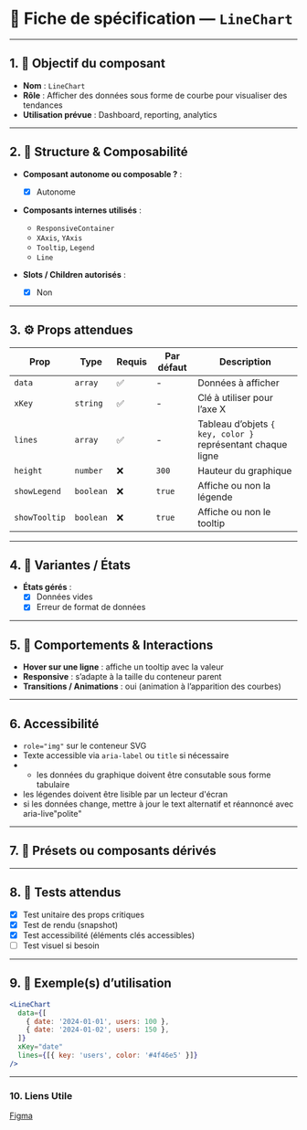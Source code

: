 # 📄 Fiche de spécification — `LineChart`

---

## 1. 🔎 Objectif du composant

- **Nom** : `LineChart`
- **Rôle** : Afficher des données sous forme de courbe pour visualiser des tendances
- **Utilisation prévue** : Dashboard, reporting, analytics


---

## 2. 🧱 Structure & Composabilité

- **Composant autonome ou composable ?** :
    - [x] Autonome

- **Composants internes utilisés** :
    - `ResponsiveContainer`
    - `XAxis`, `YAxis`
    - `Tooltip`, `Legend`
    - `Line`

- **Slots / Children autorisés** :
    - [x] Non

---

## 3. ⚙️ Props attendues

| Prop        | Type        | Requis | Par défaut | Description                          |
|-------------|-------------|--------|------------|--------------------------------------|
| `data`      | `array`     | ✅     | -          | Données à afficher                   |
| `xKey`      | `string`    | ✅     | -          | Clé à utiliser pour l’axe X          |
| `lines`     | `array`     | ✅     | -          | Tableau d’objets `{ key, color }` représentant chaque ligne |
| `height`    | `number`    | ❌     | `300`      | Hauteur du graphique                 |
| `showLegend`| `boolean`   | ❌     | `true`     | Affiche ou non la légende            |
| `showTooltip`| `boolean`  | ❌     | `true`     | Affiche ou non le tooltip            |

---

## 4. 🎨 Variantes / États


- **États gérés** :
    - [x] Données vides
    - [x] Erreur de format de données

---

## 5. 🧪 Comportements & Interactions

- **Hover sur une ligne** : affiche un tooltip avec la valeur
- **Responsive** : s’adapte à la taille du conteneur parent
- **Transitions / Animations** : oui (animation à l’apparition des courbes)

---

## 6. Accessibilité

- `role="img"` sur le conteneur SVG
- Texte accessible via `aria-label` ou `title` si nécessaire
- - les données du graphique doivent être consutable sous forme tabulaire
- les légendes doivent être lisible par un lecteur d'écran 
- si les données change, mettre à jour le text alternatif et réannoncé avec aria-live"polite"

---

## 7. 🧩 Présets ou composants dérivés

---

## 8. 🧪 Tests attendus

- [x] Test unitaire des props critiques
- [x] Test de rendu (snapshot)
- [x] Test accessibilité (éléments clés accessibles)
- [ ] Test visuel si besoin

---

## 9. 📐 Exemple(s) d’utilisation

```jsx
<LineChart
  data={[
    { date: '2024-01-01', users: 100 },
    { date: '2024-01-02', users: 150 },
  ]}
  xKey="date"
  lines={[{ key: 'users', color: '#4f46e5' }]}
/>
```
---

### 10. Liens Utile
[Figma](https://www.figma.com/design/BE2sfEyiN6lmoEw5l9kXY4/Design-system-V.2?node-id=1538-270468&m=dev)